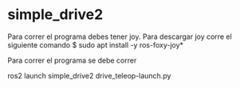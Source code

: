 # simple_drive2
Para correr el programa debes tener joy. 
Para descargar joy corre el siguiente comando
$ sudo apt install -y ros-foxy-joy*

Para correr el programa se debe correr

ros2 launch simple_drive2 drive_teleop-launch.py
